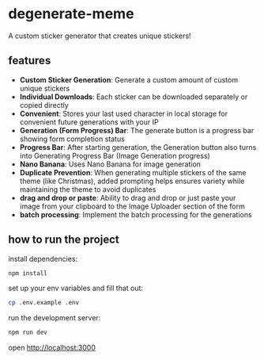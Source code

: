 # degenerate-meme

A custom sticker generator that creates unique stickers! 

## features

- **Custom Sticker Generation**: Generate a custom amount of custom unique stickers
- **Individual Downloads**: Each sticker can be downloaded separately or copied directly
- **Convenient**: Stores your last used character in local storage for convenient future generations with your IP
- **Generation (Form Progress) Bar**: The generate button is a progress bar showing form completion status 
- **Progress Bar**: After starting generation, the Generation button also turns into Generating Progress Bar (Image Generation progress)
- **Nano Banana**: Uses Nano Banana for image generation
- **Duplicate Prevention**: When generating multiple stickers of the same theme (like Christmas), added prompting helps ensures variety while maintaining the theme to avoid duplicates
- **drag and drop or paste**: Ability to drag and drop or just paste your image from your clipboard to the Image Uploader section of the form
- **batch processing**: Implement the batch processing for the generations 

## how to run the project 

install dependencies:

```bash
npm install
```

set up your env variables and fill that out:

```bash
cp .env.example .env
```

run the development server:

```bash
npm run dev
```


open [http://localhost:3000](http://localhost:3000) 
